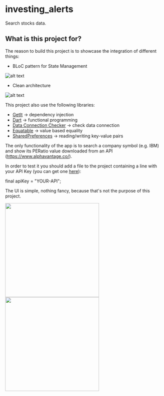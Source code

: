 # investing_alerts

Search stocks data.

## What is this project for?
The reason to build this project is to showcase the integration of different things:

- BLoC pattern for State Management

![alt text](https://user-images.githubusercontent.com/5593590/82729031-85dc9300-9cf4-11ea-951b-81b88222799f.png)

- Clean architecture

![alt text](https://user-images.githubusercontent.com/35143405/115072332-becabb00-9ef7-11eb-8b78-0f781fa899f2.png)

This project also use the following libraries:
- [GetIt](https://pub.dev/packages/get_it) -> dependency injection
- [Dart](https://pub.dev/packages/dartz) -> functional programming
- [Data Connection Checker](https://pub.dev/packages/data_connection_checker) -> check data connection
- [Equatable](https://pub.dev/packages/equatable) -> value based equality
- [SharedPreferences](https://pub.dev/packages/shared_preferences) -> reading/writing key-value pairs

The only functionality of the app is to search a company symbol (e.g. IBM) and show its PERatio value downloaded from an API (https://www.alphavantage.co/).

In order to test it you should add a file to the project containing a line with your API Key (you can get one [here](https://www.alphavantage.co/)):

final apiKey = "YOUR-API";

The UI is simple, nothing fancy, because that's not the purpose of this project.

<img src="https://user-images.githubusercontent.com/35143405/115074513-15d18f80-9efa-11eb-9afb-c33cfc5bc58e.png" width="300">

<img src="https://user-images.githubusercontent.com/35143405/115074541-1f5af780-9efa-11eb-89d5-d80a2443c4c0.png" width="300">
